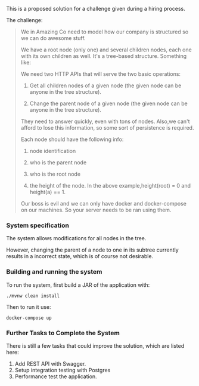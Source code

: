 This is a proposed solution for a challenge given during a hiring process. 

The challenge:

> We in Amazing Co need to model how our company is structured so we can do awesome stuff.
> 
> We have a root node (only one) and several children nodes, each one with its own children as well. It's a tree-based structure. Something like:       
> 
> We need two HTTP APIs that will serve the two basic operations:
> 
> 1) Get all children nodes of a given node (the given node can be anyone in the tree structure).
> 
> 2) Change the parent node of a given node (the given node can be anyone in the tree structure).
> 
> They need to answer quickly, even with tons of nodes. Also,we can't afford to lose this information, so some sort of persistence is required. 
> 
> Each node should have the following info:
> 
> 1) node identification
> 
> 2) who is the parent node 
> 
> 3) who is the root node 
> 
> 4) the height of the node. In the above example,height(root) = 0 and height(a) == 1.
> 
> Our boss is evil and we can only have docker and docker-compose on our machines. So your server needs to be ran using them.

### System specification

The system allows modifications for all nodes in the tree. 

However, changing the parent of a node to one in its subtree currently results in a incorrect state, 
which is of course not desirable.  

### Building and running the system

To run the system, first build a JAR of the application with: 

`./mvnw clean install`

Then to run it use:

`docker-compose up`

### Further Tasks to Complete the System

There is still a few tasks that could improve the solution, which are listed here:
1) Add REST API with Swagger.
2) Setup integration testing with Postgres
3) Performance test the application.
